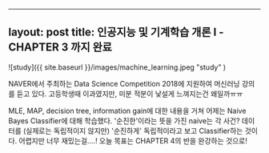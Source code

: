 
 ---
layout: post
title: 인공지능 및 기계학습 개론 Ⅰ - CHAPTER 3 까지 완료
---
 
![study]({{ site.baseurl }}/images/machine_learning.jpeg "study" )
 
NAVER에서 주최하는 Data Science Competition 2018에 지원하여 머신러닝 강의를 듣고 있다. 
고등학생때 이과였지만, 미분 적분이 낯설게 느껴지는건 왜일까ㅠㅠ

MLE, MAP, decision tree, information gain에 대한 내용을 거쳐 
어제는 Naive Bayes Classifier에 대해 학습했다. 
'순진한'이라는 뜻을 가진 naive는 각 사건? 데이터를 (실제로는 독립적이지 않지만) '순진하게' 독립적이라고 보고 Classifier하는 것이다. 
어렵지만 너무 재밌는걸....! 오늘 목표는 CHAPTER 4의 반을 완강하는 것으로! 
